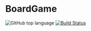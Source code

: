 # BoardGame

![GitHub top language](https://img.shields.io/github/languages/top/Foacs/boardgame)
[![Build Status](https://travis-ci.com/Foacs/boardgame.svg?branch=master)](https://travis-ci.com/Foacs/boardgame)
